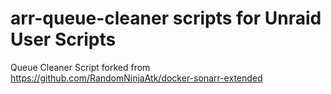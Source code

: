 # arr-queue-cleaner scripts for Unraid User Scripts
Queue Cleaner Script forked from https://github.com/RandomNinjaAtk/docker-sonarr-extended
